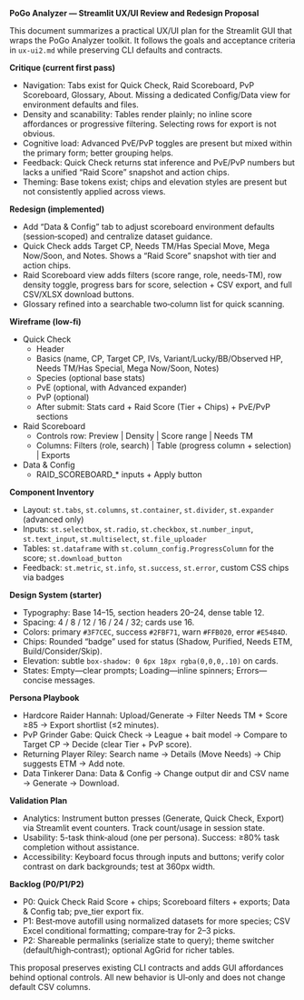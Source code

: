 **PoGo Analyzer — Streamlit UX/UI Review and Redesign Proposal**

This document summarizes a practical UX/UI plan for the Streamlit GUI that wraps the PoGo Analyzer toolkit. It follows the goals and acceptance criteria in `ux-ui2.md` while preserving CLI defaults and contracts.

**Critique (current first pass)**
- Navigation: Tabs exist for Quick Check, Raid Scoreboard, PvP Scoreboard, Glossary, About. Missing a dedicated Config/Data view for environment defaults and files.
- Density and scanability: Tables render plainly; no inline score affordances or progressive filtering. Selecting rows for export is not obvious.
- Cognitive load: Advanced PvE/PvP toggles are present but mixed within the primary form; better grouping helps.
- Feedback: Quick Check returns stat inference and PvE/PvP numbers but lacks a unified “Raid Score” snapshot and action chips.
- Theming: Base tokens exist; chips and elevation styles are present but not consistently applied across views.

**Redesign (implemented)**
- Add “Data & Config” tab to adjust scoreboard environment defaults (session‑scoped) and centralize dataset guidance.
- Quick Check adds Target CP, Needs TM/Has Special Move, Mega Now/Soon, and Notes. Shows a “Raid Score” snapshot with tier and action chips.
- Raid Scoreboard view adds filters (score range, role, needs‑TM), row density toggle, progress bars for score, selection + CSV export, and full CSV/XLSX download buttons.
- Glossary refined into a searchable two‑column list for quick scanning.

**Wireframe (low‑fi)**
- Quick Check
  - Header
  - Basics (name, CP, Target CP, IVs, Variant/Lucky/BB/Observed HP, Needs TM/Has Special, Mega Now/Soon, Notes)
  - Species (optional base stats)
  - PvE (optional, with Advanced expander)
  - PvP (optional)
  - After submit: Stats card + Raid Score (Tier + Chips) + PvE/PvP sections
- Raid Scoreboard
  - Controls row: Preview | Density | Score range | Needs TM
  - Columns: Filters (role, search) | Table (progress column + selection) | Exports
- Data & Config
  - RAID_SCOREBOARD_* inputs + Apply button

**Component Inventory**
- Layout: `st.tabs`, `st.columns`, `st.container`, `st.divider`, `st.expander` (advanced only)
- Inputs: `st.selectbox`, `st.radio`, `st.checkbox`, `st.number_input`, `st.text_input`, `st.multiselect`, `st.file_uploader`
- Tables: `st.dataframe` with `st.column_config.ProgressColumn` for the score; `st.download_button`
- Feedback: `st.metric`, `st.info`, `st.success`, `st.error`, custom CSS chips via badges

**Design System (starter)**
- Typography: Base 14–15, section headers 20–24, dense table 12.
- Spacing: 4 / 8 / 12 / 16 / 24 / 32; cards use 16.
- Colors: primary `#3F7CEC`, success `#2FBF71`, warn `#FFB020`, error `#E5484D`.
- Chips: Rounded “badge” used for status (Shadow, Purified, Needs ETM, Build/Consider/Skip).
- Elevation: subtle `box-shadow: 0 6px 18px rgba(0,0,0,.10)` on cards.
- States: Empty—clear prompts; Loading—inline spinners; Errors—concise messages.

**Persona Playbook**
- Hardcore Raider Hannah: Upload/Generate → Filter Needs TM + Score ≥85 → Export shortlist (≤2 minutes).
- PvP Grinder Gabe: Quick Check → League + bait model → Compare to Target CP → Decide (clear Tier + PvP score).
- Returning Player Riley: Search name → Details (Move Needs) → Chip suggests ETM → Add note.
- Data Tinkerer Dana: Data & Config → Change output dir and CSV name → Generate → Download.

**Validation Plan**
- Analytics: Instrument button presses (Generate, Quick Check, Export) via Streamlit event counters. Track count/usage in session state.
- Usability: 5-task think‑aloud (one per persona). Success: ≥80% task completion without assistance.
- Accessibility: Keyboard focus through inputs and buttons; verify color contrast on dark backgrounds; test at 360px width.

**Backlog (P0/P1/P2)**
- P0: Quick Check Raid Score + chips; Scoreboard filters + exports; Data & Config tab; pve_tier export fix.
- P1: Best‑move autofill using normalized datasets for more species; CSV Excel conditional formatting; compare‑tray for 2–3 picks.
- P2: Shareable permalinks (serialize state to query); theme switcher (default/high‑contrast); optional AgGrid for richer tables.

This proposal preserves existing CLI contracts and adds GUI affordances behind optional controls. All new behavior is UI‑only and does not change default CSV columns.
